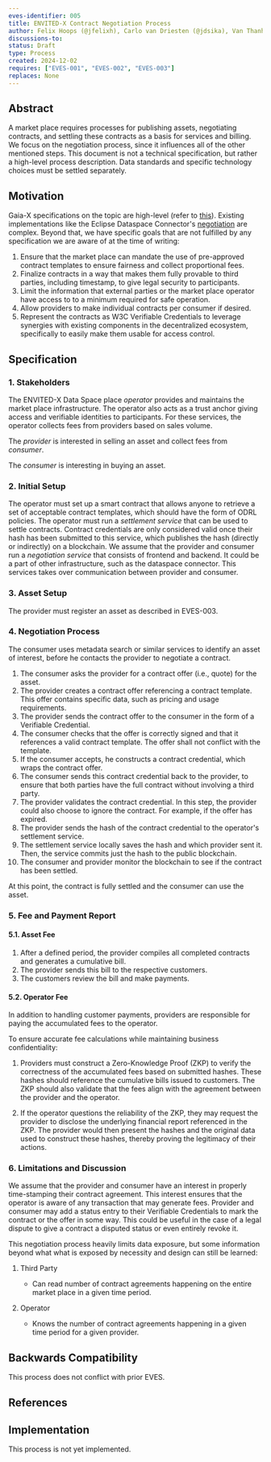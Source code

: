 ```yaml
---
eves-identifier: 005
title: ENVITED-X Contract Negotiation Process
author: Felix Hoops (@jfelixh), Carlo van Driesten (@jdsika), Van Thanh Le(@levanthanh3005)
discussions-to:
status: Draft
type: Process
created: 2024-12-02
requires: ["EVES-001", "EVES-002", "EVES-003"]
replaces: None
---
```


## Abstract

A market place requires processes for publishing assets, negotiating contracts, and settling these contracts as a basis for services and billing.
We focus on the negotiation process, since it influences all of the other mentioned steps.
This document is not a technical specification, but rather a high-level process description.
Data standards and specific technology choices must be settled separately.

## Motivation

Gaia-X specifications on the topic are high-level (refer to [this](https://docs.gaia-x.eu/technical-committee/architecture-document/24.04/other_concepts/#computational-contracts)).
Existing implementations like the Eclipse Dataspace Connector's [negotiation](https://github.com/eclipse-dataspace-protocol-base/DataspaceProtocol/blob/main/negotiation/contract.negotiation.protocol.md) are complex.
Beyond that, we have specific goals that are not fulfilled by any specification we are aware of at the time of writing:

1. Ensure that the market place can mandate the use of pre-approved contract templates to ensure fairness and collect proportional fees.
2. Finalize contracts in a way that makes them fully provable to third parties, including timestamp, to give legal security to participants.
3. Limit the information that external parties or the market place operator have access to to a minimum required for safe operation.
4. Allow providers to make individual contracts per consumer if desired.
5. Represent the contracts as W3C Verifiable Credentials to leverage synergies with existing components in the decentralized ecosystem, specifically to easily make them usable for access control.

## Specification

### 1. Stakeholders

The ENVITED-X Data Space place _operator_ provides and maintains the market place infrastructure.
The operator also acts as a trust anchor giving access and verifiable identities to participants.
For these services, the operator collects fees from providers based on sales volume.

The _provider_ is interested in selling an asset and collect fees from _consumer_.

The _consumer_ is interesting in buying an asset.

### 2. Initial Setup

The operator must set up a smart contract that allows anyone to retrieve a set of acceptable contract templates, which should have the form of ODRL policies.
The operator must run a _settlement service_ that can be used to settle contracts.
Contract credentials are only considered valid once their hash has been submitted to this service, which publishes the hash (directly or indirectly) on a blockchain.
We assume that the provider and consumer run a _negotiation service_ that consists of frontend and backend.
It could be a part of other infrastructure, such as the dataspace connector.
This services takes over communication between provider and consumer.

### 3. Asset Setup

The provider must register an asset as described in EVES-003.

### 4. Negotiation Process

The consumer uses metadata search or similar services to identify an asset of interest, before he contacts the provider to negotiate a contract.

1. The consumer asks the provider for a contract offer (i.e., quote) for the asset.
2. The provider creates a contract offer referencing a contract template.
   This offer contains specific data, such as pricing and usage requirements.
3. The provider sends the contract offer to the consumer in the form of a Verifiable Credential.
4. The consumer checks that the offer is correctly signed and that it references a valid contract template.
   The offer shall not conflict with the template.
5. If the consumer accepts, he constructs a contract credential, which wraps the contract offer.
6. The consumer sends this contract credential back to the provider, to ensure that both parties have the full contract without involving a third party.
7. The provider validates the contract credential.
   In this step, the provider could also choose to ignore the contract.
   For example, if the offer has expired.
8. The provider sends the hash of the contract credential to the operator's settlement service.
9. The settlement service locally saves the hash and which provider sent it.
   Then, the service commits just the hash to the public blockchain.
10. The consumer and provider monitor the blockchain to see if the contract has been settled.

At this point, the contract is fully settled and the consumer can use the asset.

### 5. Fee and Payment Report

#### 5.1. Asset Fee

1. After a defined period, the provider compiles all completed contracts and generates a cumulative bill.
2. The provider sends this bill to the respective customers.
3. The customers review the bill and make payments.

#### 5.2. Operator Fee

In addition to handling customer payments, providers are responsible for paying the accumulated fees to the operator.

To ensure accurate fee calculations while maintaining business confidentiality:

1. Providers must construct a Zero-Knowledge Proof (ZKP) to verify the correctness of the accumulated fees based on submitted hashes.
   These hashes should reference the cumulative bills issued to customers.
   The ZKP should also validate that the fees align with the agreement between the provider and the operator.

2. If the operator questions the reliability of the ZKP, they may request the provider to disclose the underlying financial report referenced in the ZKP.
   The provider would then present the hashes and the original data used to construct these hashes, thereby proving the legitimacy of their actions.

### 6. Limitations and Discussion

We assume that the provider and consumer have an interest in properly time-stamping their contract agreement.
This interest ensures that the operator is aware of any transaction that may generate fees.
Provider and consumer may add a status entry to their Verifiable Credentials to mark the contract or the offer in some way.
This could be useful in the case of a legal dispute to give a contract a disputed status or even entirely revoke it.

This negotiation process heavily limits data exposure, but some information beyond what what is exposed by necessity and design can still be learned:

1. Third Party

   - Can read number of contract agreements happening on the entire market place in a given time period.

2. Operator

   - Knows the number of contract agreements happening in a given time period for a given provider.

## Backwards Compatibility

This process does not conflict with prior EVES.

## References

## Implementation

This process is not yet implemented.
